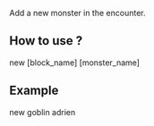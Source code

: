 Add a new monster in the encounter.

## How to use ?

new [block_name] [monster_name]


## Example

new goblin adrien

